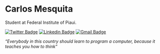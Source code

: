 # Carlos Mesquita
Student at Federal Institute of Piaui.   
   
[![Twitter Badge](https://img.shields.io/badge/-@carlos3g-8a2be2?style=flat-square&labelColor=8a2be2&logo=twitter&logoColor=white&link=LINK)](LINK) [![Linkedin Badge](https://img.shields.io/badge/-Carlos%20Mesquita-8a2be2?style=flat-square&logo=Linkedin&logoColor=white&link=https://www.linkedin.com/in/carlos3g)](https://www.linkedin.com/in/carlos3g) 
[![Gmail Badge](https://img.shields.io/badge/-carlosmesquita156@gmail.com-8a2be2?style=flat-square&logo=Gmail&logoColor=white&link=mailto:carlosmesquita156@gmail.com)](mailto:carlosmesquita156@gmail.com)
   
_“Everybody in this country should learn to program a computer, because it teaches you how to think”_
